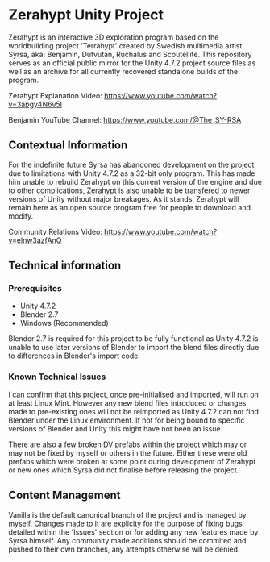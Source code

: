 # Zerahypt Unity Project
Zerahypt is an interactive 3D exploration program based on the worldbuilding project 'Terrahypt' created by Swedish multimedia artist Syrsa, aka; Benjamin, Dutvutan, Ruchalus and Scoutellite. This repository serves as an official public mirror for the Unity 4.7.2 project source files as well as an archive for all currently recovered standalone builds of the program.

Zerahypt Explanation Video: https://www.youtube.com/watch?v=3apgy4N6v5I

Benjamin YouTube Channel: https://www.youtube.com/@The_SY-RSA

## Contextual Information
For the indefinite future Syrsa has abandoned development on the project due to limitations with Unity 4.7.2 as a 32-bit only program. This has made him unable to rebuild Zerahypt on this current version of the engine and due to other complications, Zerahypt is also unable to be transfered to newer versions of Unity without major breakages. As it stands, Zerahypt will remain here as an open source program free for people to download and modify.

Community Relations Video: https://www.youtube.com/watch?v=elnw3azfAnQ

## Technical information
### Prerequisites
- Unity 4.7.2
- Blender 2.7
- Windows (Recommended)

Blender 2.7 is required for this project to be fully functional as Unity 4.7.2 is unable to use later versions of Blender to import the blend files directly due to differences in Blender's import code.

### Known Technical Issues
I can confirm that this project, once pre-initialised and imported, will run on at least Linux Mint. However any new blend files introduced or changes made to pre-existing ones will not be reimported as Unity 4.7.2 can not find Blender under the Linux environment. If not for being bound to specific versions of Blender and Unity this might have not been an issue.

There are also a few broken DV prefabs within the project which may or may not be fixed by myself or others in the future. Either these were old prefabs which were broken at some point during development of Zerahypt or new ones which Syrsa did not finalise before releasing the project.

## Content Management
Vanilla is the default canonical branch of the project and is managed by myself. Changes made to it are explicity for the purpose of fixing bugs detailed within the 'Issues' section or for adding any new features made by Syrsa himself. Any community made additions should be commited and pushed to their own branches, any attempts otherwise will be denied.